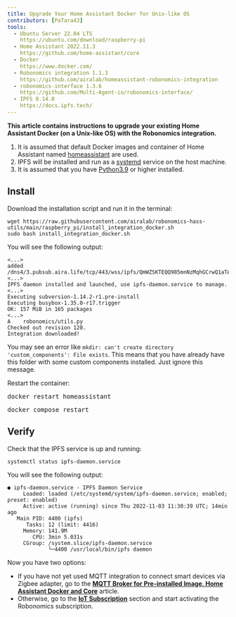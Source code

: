 ```yaml
---
title: Upgrade Your Home Assistant Docker for Unix-like OS
contributors: [PaTara43]
tools:   
  - Ubuntu Server 22.04 LTS
    https://ubuntu.com/download/raspberry-pi
  - Home Assistant 2022.11.3
    https://github.com/home-assistant/core
  - Docker
    https://www.docker.com/
  - Robonomics integration 1.1.3
    https://github.com/airalab/homeassistant-robonomics-integration
  - robonomics-interface 1.3.6
    https://github.com/Multi-Agent-io/robonomics-interface/
  - IPFS 0.14.0
    https://docs.ipfs.tech/
---
```


**This article contains instructions to upgrade your existing Home Assistant Docker (on a Unix-like OS) with the Robonomics integration.**

<robo-wiki-note type="warning" title="DISCLAIMER">

  1. It is assumed that default Docker images and container of Home Assistant named <u>homeassistant</u> are used.
  2. IPFS will be installed and run as a <u>systemd</u> service on the host machine.
  3. It is assumed that you have [Python3.9](https://www.python.org/downloads/) or higher installed.

</robo-wiki-note>

## Install

Download the installation script and run it in the terminal:

```shell
wget https://raw.githubusercontent.com/airalab/robonomics-hass-utils/main/raspberry_pi/install_integration_docker.sh
sudo bash install_integration_docker.sh
```

You will see the following output:

```shell
<...>
added /dns4/3.pubsub.aira.life/tcp/443/wss/ipfs/QmWZSKTEQQ985mnNzMqhGCrwQ1aTA6sxVsorsycQz9cQrw
<...>
IPFS daemon installed and launched, use ipfs-daemon.service to manage.
<...>
Executing subversion-1.14.2-r1.pre-install
Executing busybox-1.35.0-r17.trigger
OK: 157 MiB in 165 packages
<...>
A    robonomics/utils.py
Checked out revision 120.
Integration downloaded!
```

<robo-wiki-note type="note" title="Error: `custom_components` exists">

  You may see an error like `mkdir: can't create directory 'custom_components': File exists`. This means that you have already have this folder with some custom components installed. Just ignore this message.

</robo-wiki-note>

Restart the container:

<robo-wiki-tabs>
  <robo-wiki-tab title="Docker">
    <pre>docker restart homeassistant</pre>
  </robo-wiki-tab>
  <robo-wiki-tab title="Docker Compose">
    <pre>docker compose restart</pre>
  </robo-wiki-tab>
</robo-wiki-tabs>


## Verify

Check that the IPFS service is up and running:

```shell
systemctl status ipfs-daemon.service 
```

You will see the following output:

```
● ipfs-daemon.service - IPFS Daemon Service
     Loaded: loaded (/etc/systemd/system/ipfs-daemon.service; enabled; preset: enabled)
     Active: active (running) since Thu 2022-11-03 11:30:39 UTC; 14min ago
   Main PID: 4400 (ipfs)
      Tasks: 12 (limit: 4416)
     Memory: 141.9M
        CPU: 3min 5.031s
     CGroup: /system.slice/ipfs-daemon.service
             └─4400 /usr/local/bin/ipfs daemon
```

Now you have two options:

- If you have not yet used MQTT integration to connect smart devices via Zigbee adapter, go to the [**MQTT Broker for Pre-installed Image, Home Assistant Docker and Core**](/docs/mqtt-image-docker-core) article.
- Otherwise, go to the [**IoT Subscription**](/docs/sub-activate) section and start activating the Robonomics subscription.